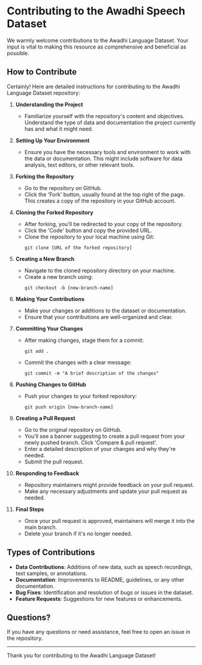 # Contributing to the Awadhi Speech Dataset

We warmly welcome contributions to the Awadhi Language Dataset. Your input is vital to making this resource as comprehensive and beneficial as possible.

## How to Contribute
Certainly! Here are detailed instructions for contributing to the Awadhi Language Dataset repository:

1. **Understanding the Project**
   - Familiarize yourself with the repository's content and objectives. Understand the type of data and documentation the project currently has and what it might need.

2. **Setting Up Your Environment**
   - Ensure you have the necessary tools and environment to work with the data or documentation. This might include software for data analysis, text editors, or other relevant tools.

3. **Forking the Repository**
   - Go to the repository on GitHub.
   - Click the 'Fork' button, usually found at the top right of the page. This creates a copy of the repository in your GitHub account.

4. **Cloning the Forked Repository**
   - After forking, you'll be redirected to your copy of the repository.
   - Click the 'Code' button and copy the provided URL.
   - Clone the repository to your local machine using Git:
     ```
     git clone [URL of the forked repository]
     ```

5. **Creating a New Branch**
   - Navigate to the cloned repository directory on your machine.
   - Create a new branch using:
     ```
     git checkout -b [new-branch-name]
     ```

6. **Making Your Contributions**
   - Make your changes or additions to the dataset or documentation.
   - Ensure that your contributions are well-organized and clear.

7. **Committing Your Changes**
   - After making changes, stage them for a commit:
     ```
     git add .
     ```
   - Commit the changes with a clear message:
     ```
     git commit -m "A brief description of the changes"
     ```

8. **Pushing Changes to GitHub**
   - Push your changes to your forked repository:
     ```
     git push origin [new-branch-name]
     ```

9. **Creating a Pull Request**
   - Go to the original repository on GitHub.
   - You'll see a banner suggesting to create a pull request from your newly pushed branch. Click 'Compare & pull request'.
   - Enter a detailed description of your changes and why they're needed.
   - Submit the pull request.

10. **Responding to Feedback**
    - Repository maintainers might provide feedback on your pull request.
    - Make any necessary adjustments and update your pull request as needed.

11. **Final Steps**
    - Once your pull request is approved, maintainers will merge it into the main branch.
    - Delete your branch if it's no longer needed.

## Types of Contributions
- **Data Contributions**: Additions of new data, such as speech recordings, text samples, or annotations.
- **Documentation**: Improvements to README, guidelines, or any other documentation.
- **Bug Fixes**: Identification and resolution of bugs or issues in the dataset.
- **Feature Requests**: Suggestions for new features or enhancements.

## Questions?
If you have any questions or need assistance, feel free to open an issue in the repository.

---

Thank you for contributing to the Awadhi Language Dataset!
